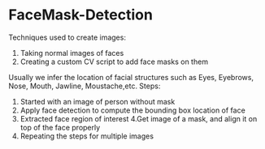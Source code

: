 # FaceMask-Detection

Techniques used to create images:
1. Taking normal images of faces
2. Creating a custom CV script to add face masks on them

Usually we infer the location of facial structures such as Eyes, Eyebrows, Nose, Mouth, Jawline, Moustache,etc.
Steps:
1. Started with an image of person without mask
2. Apply face detection to compute the bounding box location of face
3. Extracted face region of interest
4.Get image of a mask, and align it on top of the face properly
5. Repeating the steps for multiple images








